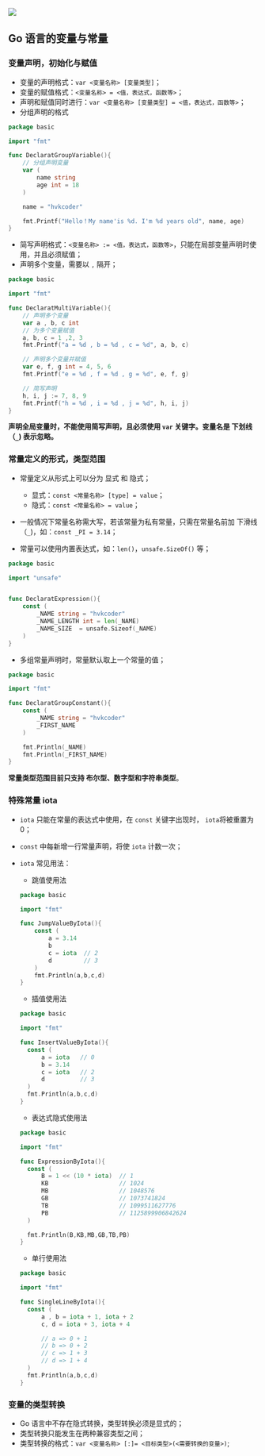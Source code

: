 ![](https://s2.ax1x.com/2019/10/29/KRNxoR.jpg)

## Go 语言的变量与常量

### 变量声明，初始化与赋值

- 变量的声明格式：`var <变量名称> [变量类型]`；
- 变量的赋值格式：`<变量名称> = <值，表达式，函数等>`；
- 声明和赋值同时进行：`var <变量名称> [变量类型] = <值，表达式，函数等>`；
- 分组声明的格式

```go
package basic

import "fmt"

func DeclaratGroupVariable(){
	// 分组声明变量
	var (
		name string
		age int = 18
	)

	name = "hvkcoder"

	fmt.Printf("Hello！My name'is %d. I'm %d years old", name, age)
}
```

- 简写声明格式：`<变量名称> := <值，表达式，函数等>`，只能在局部变量声明时使用，并且必须赋值；
- 声明多个变量，需要以 `,` 隔开；

```go
package basic

import "fmt"

func DeclaratMultiVariable(){
	// 声明多个变量
	var a , b, c int
	// 为多个变量赋值
	a, b, c = 1 ,2, 3
	fmt.Printf("a = %d , b = %d , c = %d", a, b, c)

	// 声明多个变量并赋值
	var e, f, g int = 4, 5, 6
	fmt.Printf("e = %d , f = %d , g = %d", e, f, g)

	// 简写声明
	h, i, j := 7, 8, 9
	fmt.Printf("h = %d , i = %d , j = %d", h, i, j)
}
```

**声明全局变量时，不能使用简写声明，且必须使用 `var` 关键字。变量名是 下划线（`_`) 表示忽略。**

### 常量定义的形式，类型范围

- 常量定义从形式上可以分为 显式 和 隐式；

  - 显式：`const <常量名称> [type] = value`；
  - 隐式：`const <常量名称> = value`；

- 一般情况下常量名称需大写，若该常量为私有常量，只需在常量名前加 下滑线（`_`)，如：`const _PI = 3.14`；
- 常量可以使用内置表达式，如：`len()`，`unsafe.SizeOf()` 等；

```go
package basic

import "unsafe"


func DeclaratExpression(){
	const (
		_NAME string = "hvkcoder"
		_NAME_LENGTH int = len(_NAME)
		_NAME_SIZE  = unsafe.Sizeof(_NAME)
	)
}
```

- 多组常量声明时，常量默认取上一个常量的值；

```go
package basic

import "fmt"

func DeclaratGroupConstant(){
	const (
		_NAME string = "hvkcoder"
		_FIRST_NAME
	)

	fmt.Println(_NAME)
	fmt.Println(_FIRST_NAME)
}

```

**常量类型范围目前只支持 布尔型、数字型和字符串类型**。

### 特殊常量 iota

- `iota` 只能在常量的表达式中使用，在 `const` 关键字出现时， `iota`将被重置为 0；
- `const` 中每新增一行常量声明，将使 `iota` 计数一次；
- `iota` 常见用法：

  - 跳值使用法

  ```go
  package basic

  import "fmt"

  func JumpValueByIota(){
      const (
          a = 3.14
          b
          c = iota  // 2
          d         // 3
      )
      fmt.Println(a,b,c,d)
  }
  ```

  - 插值使用法

  ```go
  package basic

  import "fmt"

  func InsertValueByIota(){
  	const (
  		a = iota   // 0
  		b = 3.14
  		c = iota   // 2
  		d          // 3
  	)
  	fmt.Println(a,b,c,d)
  }
  ```

  - 表达式隐式使用法

  ```go
  package basic

  import "fmt"

  func ExpressionByIota(){
  	const (
  		B = 1 << (10 * iota)  // 1
  		KB                    // 1024
  		MB                    // 1048576
  		GB                    // 1073741824
  		TB                    // 1099511627776
  		PB                    // 1125899906842624
  	)

  	fmt.Println(B,KB,MB,GB,TB,PB)
  }
  ```

  - 单行使用法

  ```go
  package basic

  import "fmt"

  func SingleLineByIota(){
  	const (
  		a , b = iota + 1, iota + 2
  		c, d = iota + 3, iota + 4

  		// a => 0 + 1
  		// b => 0 + 2
  		// c => 1 + 3
  		// d => 1 + 4
  	)
  	fmt.Println(a,b,c,d)
  }
  ```

### 变量的类型转换

- Go 语言中不存在隐式转换，类型转换必须是显式的；
- 类型转换只能发生在两种兼容类型之间；
- 类型转换的格式：`var <变量名称> [:]= <目标类型>(<需要转换的变量>)`;
